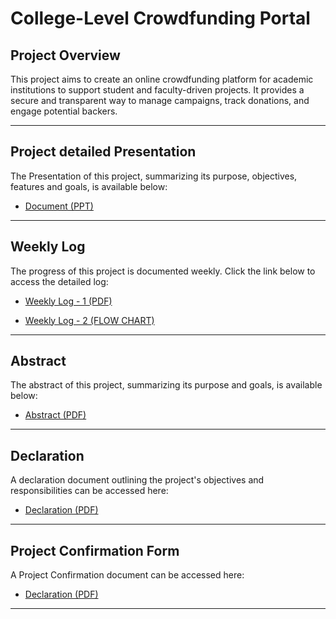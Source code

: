 # College-Level Crowdfunding Portal

## Project Overview
This project aims to create an online crowdfunding platform for academic institutions to support student and faculty-driven projects. It provides a secure and transparent way to manage campaigns, track donations, and engage potential backers.

---

## Project detailed Presentation
The Presentation of this project, summarizing its purpose, objectives, features and goals, is available below:

- [Document (PPT)](https://docs.google.com/presentation/d/1SbJcNVY5JBi-R5y5AcQ2_47_n8NCdLSrDjWWs_d2InQ/edit?usp=sharing)

---


## Weekly Log
The progress of this project is documented weekly. Click the link below to access the detailed log:

- [Weekly Log - 1 (PDF)](docs/week1-log.pdf)

- [Weekly Log - 2 (FLOW CHART)](docs/flow%20chart.jpg)
---


## Abstract
The abstract of this project, summarizing its purpose and goals, is available below:

- [Abstract (PDF)](https://docs.google.com/document/d/e/2PACX-1vQwan-XKZvt3Dy5pA3wfO8hcgpCz8Fr90D71qGB71n0qMxfyVDftOAl-2O9VmZU3iGXQZxCu4RprYAd/pub)

---

## Declaration
A declaration document outlining the project's objectives and responsibilities can be accessed here:

- [Declaration (PDF)](docs/211CS105-DF-21.01.2025.pdf)

---

## Project Confirmation Form
A Project Confirmation document can be accessed here:

- [Declaration (PDF)](docs/211CS105-CF-21.01.2025.pdf)

---


